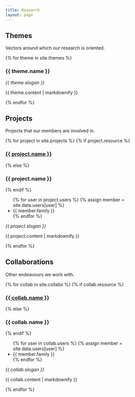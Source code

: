 ```yaml
---
title: Research
layout: page
---
```


<h2>Themes</h2>

Vectors around which our research is oriented.

{% for theme in site.themes %}
  <h3>{{ theme.name }}</h3>
  <p><i>{{ theme.slogan }}</i></p>
  <p>{{ theme.content | markdownify }}</p>
{% endfor %}

<h2>Projects</h2>

Projects that our members are involved in.

{% for project in site.projects %}
  {% if project.resource %}
  <h3><a href="{{ project.resource }}">{{ project.name }}</a></h3>
  {% else %}
  <h3>{{ project.name }}</h3>
  {% endif %}
  <ul class="projectmember">{% for user in project.users %}
    {% assign member = site.data.users[user] %}
    <li class="projectmember">{{ member.family }}</li>
  {% endfor %}</ul>
  <p><i>{{ project.slogan }}</i></p>
  <p>{{ project.content | markdownify }}</p>
{% endfor %}

<h2>Collaborations</h2>

Other endeavours we work with.

{% for collab in site.collabs %}
  {% if collab.resource %}
  <h3><a href="{{ collab.resource }}">{{ collab.name }}</a></h3>
  {% else %}
  <h3>{{ collab.name }}</h3>
  {% endif %}
  <ul class="projectmember">{% for user in collab.users %}
    {% assign member = site.data.users[user] %}
    <li class="projectmember">{{ member.family }}</li>
  {% endfor %}</ul>
  <p><i>{{ collab.slogan }}</i></p>
  <p>{{ collab.content | markdownify }}</p>
{% endfor %}